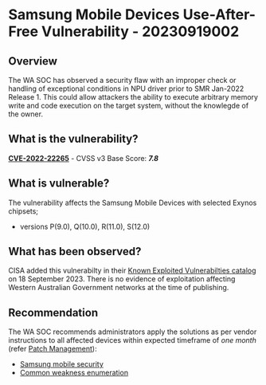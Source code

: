 # Samsung Mobile Devices Use-After-Free Vulnerability - 20230919002

## Overview

The WA SOC has observed a security flaw with an improper check or handling of exceptional conditions in NPU driver prior to SMR Jan-2022 Release 1. This could allow attackers the ability to execute arbitrary memory write and code execution on the target system, without the knowlegde of the owner.

## What is the vulnerability?

[**CVE-2022-22265**](https://nvd.nist.gov/vuln/detail/CVE-2022-22265) - CVSS v3 Base Score: ***7.8***

## What is vulnerable?

The vulnerability affects the Samsung Mobile Devices with selected Exynos chipsets;

- versions P(9.0), Q(10.0), R(11.0), S(12.0)

## What has been observed?

CISA added this vulnerabilty in their [Known Exploited Vulnerabilties catalog](https://www.cisa.gov/known-exploited-vulnerabilities-catalog) on 18 September 2023. There is no evidence of exploitation affecting Western Australian Government networks at the time of publishing.

## Recommendation

The WA SOC recommends administrators apply the solutions as per vendor instructions to all affected devices within expected timeframe of *one month* (refer [Patch Management](../guidelines/patch-management.md)):

- [Samsung mobile security](https://security.samsungmobile.com/androidUpdatesSearch.smsb)
- [Common weakness enumeration](https://cwe.mitre.org/data/definitions/703.html)
